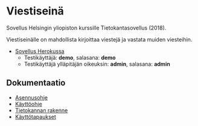 # Viestiseinä

Sovellus Helsingin yliopiston kurssille Tietokantasovellus (2018).

Viestiseinälle on mahdollista kirjoittaa viestejä ja vastata muiden 
viesteihin.

* [Sovellus Herokussa](https://viestiseina-tsoha.herokuapp.com/)
  * Testikäyttäjä: **demo**, salasana: **demo**
  * Testikäyttäjä ylläpitäjän oikeuksin: **admin**, salasana: **admin**

## Dokumentaatio

* [Asennusohje](docs/asennusohje.md)
* [Käyttöohje](docs/kayttoohje.md)
* [Tietokannan rakenne](docs/tietokantarakenne.md)
* [Käyttötapaukset](docs/kayttotapaukset.md)
